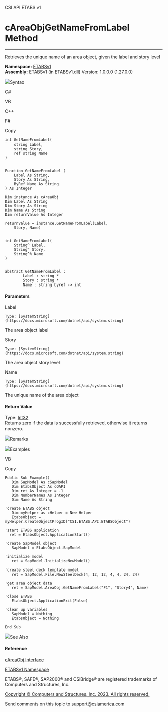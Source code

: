﻿

CSI API ETABS v1

# cAreaObjGetNameFromLabel Method  
  
---  
  
Retrieves the unique name of an area object, given the label and story level

**Namespace:** [ETABSv1](2780f1b8-2033-5289-2298-1cdb2a7508d9.htm)  
**Assembly:** ETABSv1 (in ETABSv1.dll) Version: 1.0.0.0 (1.27.0.0)

![](../icons/SectionExpanded.png)Syntax

C#

VB

C++

F#

Copy

    
    
    int GetNameFromLabel(
    	string Label,
    	string Story,
    	ref string Name
    )
    
    
    Function GetNameFromLabel ( 
    	Label As String,
    	Story As String,
    	ByRef Name As String
    ) As Integer
    
    Dim instance As cAreaObj
    Dim Label As String
    Dim Story As String
    Dim Name As String
    Dim returnValue As Integer
    
    returnValue = instance.GetNameFromLabel(Label, 
    	Story, Name)
    
    
    int GetNameFromLabel(
    	String^ Label, 
    	String^ Story, 
    	String^% Name
    )
    
    
    abstract GetNameFromLabel : 
            Label : string * 
            Story : string * 
            Name : string byref -> int 
    

#### Parameters

Label

    Type: [SystemString](https://docs.microsoft.com/dotnet/api/system.string)  
The area object label

Story

    Type: [SystemString](https://docs.microsoft.com/dotnet/api/system.string)  
The area object story level

Name

    Type: [SystemString](https://docs.microsoft.com/dotnet/api/system.string)  
The unique name of the area object

#### Return Value

Type: [Int32](https://docs.microsoft.com/dotnet/api/system.int32)  
Returns zero if the data is successfully retrieved, otherwise it returns
nonzero.

![](../icons/SectionExpanded.png)Remarks

![](../icons/SectionExpanded.png)Examples

VB

Copy

    
    
    Public Sub Example()
       Dim SapModel As cSapModel
       Dim EtabsObject As cOAPI
       Dim ret As Integer = -1
       Dim NumberNames As Integer
       Dim Name As String
    
    'create ETABS object
       Dim myHelper as cHelper = New Helper
       EtabsObject = myHelper.CreateObjectProgID("CSI.ETABS.API.ETABSObject")
    
    'start ETABS application
      ret = EtabsObject.ApplicationStart()
    
    'create SapModel object
       SapModel = EtabsObject.SapModel
    
    'initialize model
       ret = SapModel.InitializeNewModel()
    
    'create steel deck template model
       ret = SapModel.File.NewSteelDeck(4, 12, 12, 4, 4, 24, 24)
    
    'get area object data
       ret = SapModel.AreaObj.GetNameFromLabel("F1", "Story4", Name)
    
    'close ETABS
       EtabsObject.ApplicationExit(False)
    
    'clean up variables
       SapModel = Nothing
       EtabsObject = Nothing
    
    End Sub

![](../icons/SectionExpanded.png)See Also

#### Reference

[cAreaObj Interface](2cda9b42-232e-6821-8caa-dc87fd84fed0.htm)

[ETABSv1 Namespace](2780f1b8-2033-5289-2298-1cdb2a7508d9.htm)

ETABS®, SAFE®, SAP2000® and CSiBridge® are registered trademarks of Computers
and Structures, Inc.  

[Copyright © Computers and Structures, Inc. 2023. All rights
reserved.](http://www.csiamerica.com)

Send comments on this topic to
[support@csiamerica.com](mailto:support%40csiamerica.com?Subject=CSI%20API%20ETABS%20v1)


